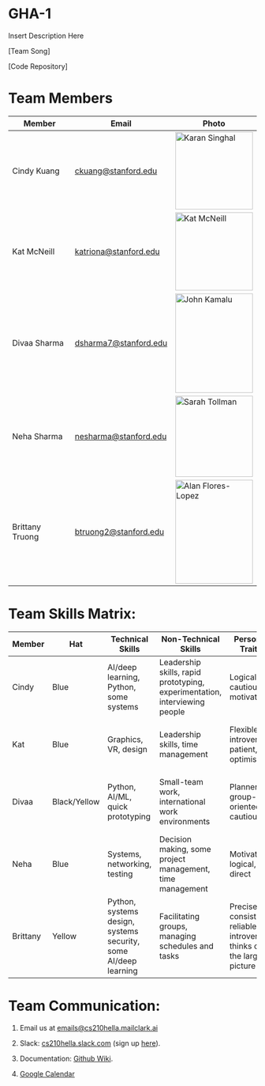 # GHA-1

Insert Description Here

[Team Song]

[Code Repository]

# Team Members
Member | Email | Photo
--- | --- | ---
Cindy Kuang | ckuang@stanford.edu | <img src="https://i.imgur.com/OjaDlnK.jpg" alt="Karan Singhal" width="157.5" height="157.5">
Kat McNeill | katriona@stanford.edu | <img src="https://i.imgur.com/qpkakAD.jpg" alt="Kat McNeill" width="157.5" height="157.5">
Divaa Sharma | dsharma7@stanford.edu | <img src="https://i.imgur.com/pebY6bg.jpg" alt="John Kamalu" width="157.5" height="201">
Neha Sharma  | nesharma@stanford.edu | <img src="https://i.imgur.com/2RB416X.jpg" alt="Sarah Tollman" width="157.5" height="164.4">
Brittany Truong | btruong2@stanford.edu | <img src="https://i.imgur.com/y6WLV1M.jpg" alt="Alan Flores-Lopez" width="157.5" height="210">

# Team Skills Matrix:

Member | Hat | Technical Skills | Non-Technical Skills | Personal Traits | Desired Growth | Weaknesses
--- | --- | --- | --- | --- | --- | ---
Cindy | Blue | AI/deep learning, Python, some systems | Leadership skills, rapid prototyping, experimentation, interviewing people | Logical, cautious, motivated | Product management skills, embedded systems, cybersecurity | Presentation skills, time management
Kat | Blue | Graphics, VR, design | Leadership skills, time management | Flexible, introverted, patient, optimistic | Project management and presentation skills | don't have experience working on all stages of a product
Divaa | Black/Yellow | Python, AI/ML, quick prototyping | Small-team work, international work environments | Planner, group-oriented, cautious | UI/UX research and design, security, AI/ML lifecycle | Presentation, prioritization, systems
Neha | Blue | Systems, networking, testing | Decision making, some project management, time management | Motivated, logical, direct | Embedded systems & cybersecurity / launching attacks | AI, can be too blunt
Brittany | Yellow | Python, systems design, systems security, some AI/deep learning | Facilitating groups, managing schedules and tasks | Precise, consistent, reliable, introverted, thinks of the larger picture | IoT security, applying deep learning, group dynamics, managing a budget | Can be fickle, sometimes hard to convince, introverted


# Team Communication:
1. Email us at [emails@cs210hella.mailclark.ai](emails@cs210hella.mailclark.ai)

2. Slack: [cs210hella.slack.com](https://cs210hella.slack.com) (sign up [here](https://cs210hella.slack.com/signup)).

3. Documentation: [Github Wiki](https://github.com/cs210/Hella/wiki).

4. [Google Calendar](https://calendar.google.com/calendar/embed?src=stanford.edu_rsg43to2epthvtkim72t0des9o%40group.calendar.google.com&ctz=America%2FLos_Angeles)
